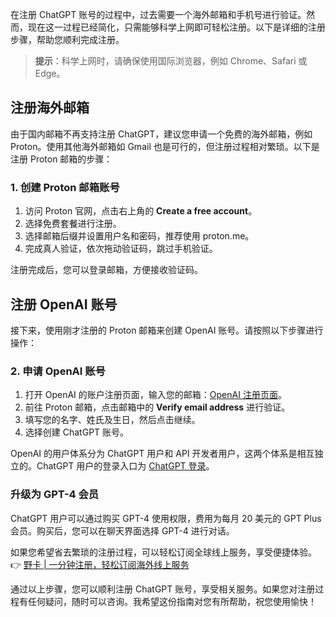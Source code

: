 在注册 ChatGPT 账号的过程中，过去需要一个海外邮箱和手机号进行验证。然而，现在这一过程已经简化，只需能够科学上网即可轻松注册。以下是详细的注册步骤，帮助您顺利完成注册。

> **提示**：科学上网时，请确保使用国际浏览器，例如 Chrome、Safari 或 Edge。

## 注册海外邮箱

由于国内邮箱不再支持注册 ChatGPT，建议您申请一个免费的海外邮箱，例如 Proton。使用其他海外邮箱如 Gmail 也是可行的，但注册过程相对繁琐。以下是注册 Proton 邮箱的步骤：

### 1. 创建 Proton 邮箱账号

1. 访问 Proton 官网，点击右上角的 **Create a free account**。
2. 选择免费套餐进行注册。
3. 选择邮箱后缀并设置用户名和密码，推荐使用 proton.me。
4. 完成真人验证，依次拖动验证码，跳过手机验证。

注册完成后，您可以登录邮箱，方便接收验证码。

## 注册 OpenAI 账号

接下来，使用刚才注册的 Proton 邮箱来创建 OpenAI 账号。请按照以下步骤进行操作：

### 2. 申请 OpenAI 账号

1. 打开 OpenAI 的账户注册页面，输入您的邮箱：[OpenAI 注册页面](https://chat.openai.com/)。
2. 前往 Proton 邮箱，点击邮箱中的 **Verify email address** 进行验证。
3. 填写您的名字、姓氏及生日，然后点击继续。
4. 选择创建 ChatGPT 账号。

OpenAI 的用户体系分为 ChatGPT 用户和 API 开发者用户，这两个体系是相互独立的。ChatGPT 用户的登录入口为 [ChatGPT 登录](https://chat.openai.com)。

### 升级为 GPT-4 会员

ChatGPT 用户可以通过购买 GPT-4 使用权限，费用为每月 20 美元的 GPT Plus 会员。购买后，您可以在聊天界面选择 GPT-4 进行对话。

如果您希望省去繁琐的注册过程，可以轻松订阅全球线上服务，享受便捷体验。👉 [野卡 | 一分钟注册，轻松订阅海外线上服务](https://bit.ly/bewildcard)

通过以上步骤，您可以顺利注册 ChatGPT 账号，享受相关服务。如果您对注册过程有任何疑问，随时可以咨询。我希望这份指南对您有所帮助，祝您使用愉快！